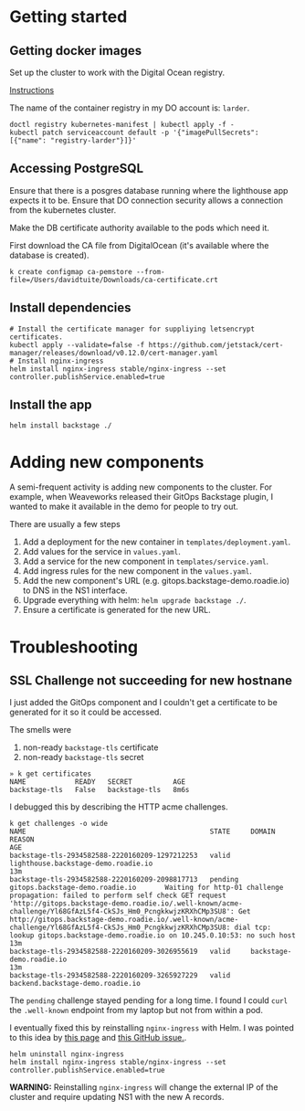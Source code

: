 # Getting started

## Getting docker images
Set up the cluster to work with the Digital Ocean registry.

[Instructions](https://www.digitalocean.com/docs/images/container-registry/quickstart/#use-images-in-your-registry-with-kubernetes)

The name of the container registry in my DO account is: `larder`.

```shell
doctl registry kubernetes-manifest | kubectl apply -f -
kubectl patch serviceaccount default -p '{"imagePullSecrets": [{"name": "registry-larder"}]}'
```

## Accessing PostgreSQL

Ensure that there is a posgres database running where the lighthouse app expects it to be.
Ensure that DO connection security allows a connection from the kubernetes cluster.

Make the DB certificate authority available to the pods which need it.

First download the CA file from DigitalOcean (it's available where the database is created).

```shell
k create configmap ca-pemstore --from-file=/Users/davidtuite/Downloads/ca-certificate.crt
```

## Install dependencies

```shell
# Install the certificate manager for suppliying letsencrypt certificates.
kubectl apply --validate=false -f https://github.com/jetstack/cert-manager/releases/download/v0.12.0/cert-manager.yaml
# Install nginx-ingress
helm install nginx-ingress stable/nginx-ingress --set controller.publishService.enabled=true
```

## Install the app

```
helm install backstage ./
```

# Adding new components

A semi-frequent activity is adding new components to the cluster. For example, when Weaveworks
released their GitOps Backstage plugin, I wanted to make it available in the demo for people
to try out.

There are usually a few steps

 1. Add a deployment for the new container in `templates/deployment.yaml`.
 2. Add values for the service in `values.yaml`.
 3. Add a service for the new component in `templates/service.yaml`.
 4. Add ingress rules for the new component in the `values.yaml`.
 5. Add the new component's URL (e.g. gitops.backstage-demo.roadie.io) to DNS in the NS1 interface.
 6. Upgrade everything with helm: `helm upgrade backstage ./`.
 7. Ensure a certificate is generated for the new URL.


# Troubleshooting

## SSL Challenge not succeeding for new hostnane

I just added the GitOps component and I couldn't get a certificate to be generated for it
so it could be accessed.

The smells were

 1. non-ready `backstage-tls` certificate
 2. non-ready `backstage-tls` secret

```shell
» k get certificates
NAME            READY   SECRET          AGE
backstage-tls   False   backstage-tls   8m6s
```

I debugged this by describing the HTTP acme challenges.

```shell
k get challenges -o wide
NAME                                             STATE     DOMAIN                                REASON                                                                                                                                                                                                                                                                                                                                                                                                     AGE
backstage-tls-2934582588-2220160209-1297212253   valid     lighthouse.backstage-demo.roadie.io                                                                                                                                                                                                                                                                                                                                                                                                              13m
backstage-tls-2934582588-2220160209-2098817713   pending   gitops.backstage-demo.roadie.io       Waiting for http-01 challenge propagation: failed to perform self check GET request 'http://gitops.backstage-demo.roadie.io/.well-known/acme-challenge/Yl68GfAzL5f4-CkSJs_Hm0_PcngkkwjzKRXhCMp3SU8': Get http://gitops.backstage-demo.roadie.io/.well-known/acme-challenge/Yl68GfAzL5f4-CkSJs_Hm0_PcngkkwjzKRXhCMp3SU8: dial tcp: lookup gitops.backstage-demo.roadie.io on 10.245.0.10:53: no such host   13m
backstage-tls-2934582588-2220160209-3026955619   valid     backstage-demo.roadie.io                                                                                                                                                                                                                                                                                                                                                                                                                         13m
backstage-tls-2934582588-2220160209-3265927229   valid     backend.backstage-demo.roadie.io
```

The `pending` challenge stayed pending for a long time. I found I could `curl` the `.well-known`
endpoint from my laptop but not from within a pod.

I eventually fixed this by reinstalling `nginx-ingress` with Helm. I was pointed to this idea
by [this page](https://cert-manager.io/docs/faq/acme/) and [this GitHub issue.](https://github.com/jetstack/cert-manager/issues/656#issuecomment-415606297).

```shell
helm uninstall nginx-ingress
helm install nginx-ingress stable/nginx-ingress --set controller.publishService.enabled=true
```

**WARNING:** Reinstalling `nginx-ingress` will change the external IP of the cluster and require
updating NS1 with the new A records.
